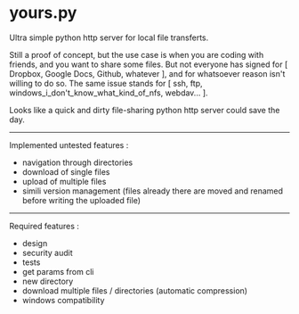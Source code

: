 yours.py
========

Ultra simple python http server for local file transferts.

Still a proof of concept, but the use case is when you are coding with friends, and you want to share some files.
But not everyone has signed for [ Dropbox, Google Docs, Github, whatever ], and for whatsoever reason isn't willing to do so. The same issue stands for [ ssh, ftp, windows_i_don't_know_what_kind_of_nfs, webdav... ].

Looks like a quick and dirty file-sharing python http server could save the day.

__________________________________________________________________

Implemented untested features :
* navigation through directories
* download of single files
* upload of multiple files
* simili version management (files already there are moved and renamed before writing the uploaded file)
__________________________________________________________________

Required features :
* design
* security audit
* tests
* get params from cli
* new directory
* download multiple files / directories (automatic compression)
* windows compatibility



